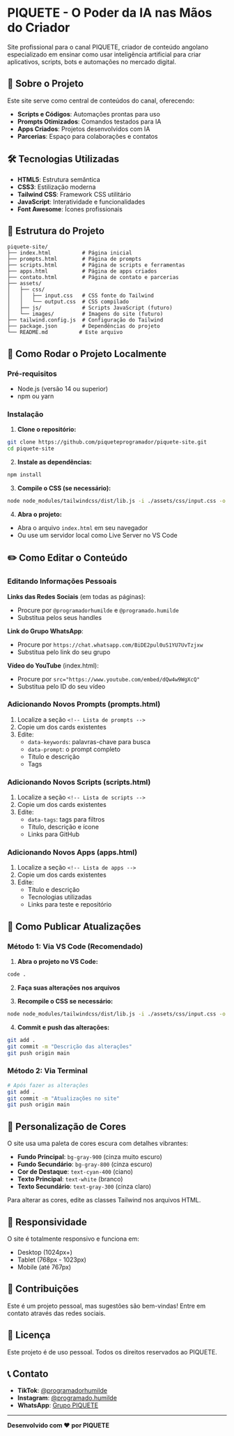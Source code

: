 # PIQUETE - O Poder da IA nas Mãos do Criador

Site profissional para o canal PIQUETE, criador de conteúdo angolano especializado em ensinar como usar inteligência artificial para criar aplicativos, scripts, bots e automações no mercado digital.

## 🚀 Sobre o Projeto

Este site serve como central de conteúdos do canal, oferecendo:

- **Scripts e Códigos**: Automações prontas para uso
- **Prompts Otimizados**: Comandos testados para IA
- **Apps Criados**: Projetos desenvolvidos com IA
- **Parcerias**: Espaço para colaborações e contatos

## 🛠️ Tecnologias Utilizadas

- **HTML5**: Estrutura semântica
- **CSS3**: Estilização moderna
- **Tailwind CSS**: Framework CSS utilitário
- **JavaScript**: Interatividade e funcionalidades
- **Font Awesome**: Ícones profissionais

## 📁 Estrutura do Projeto

```
piquete-site/
├── index.html          # Página inicial
├── prompts.html        # Página de prompts
├── scripts.html        # Página de scripts e ferramentas
├── apps.html           # Página de apps criados
├── contato.html        # Página de contato e parcerias
├── assets/
│   ├── css/
│   │   ├── input.css   # CSS fonte do Tailwind
│   │   └── output.css  # CSS compilado
│   ├── js/             # Scripts JavaScript (futuro)
│   └── images/         # Imagens do site (futuro)
├── tailwind.config.js  # Configuração do Tailwind
├── package.json        # Dependências do projeto
└── README.md          # Este arquivo
```

## 🚀 Como Rodar o Projeto Localmente

### Pré-requisitos

- Node.js (versão 14 ou superior)
- npm ou yarn

### Instalação

1. **Clone o repositório:**
```bash
git clone https://github.com/piqueteprogramador/piquete-site.git
cd piquete-site
```

2. **Instale as dependências:**
```bash
npm install
```

3. **Compile o CSS (se necessário):**
```bash
node node_modules/tailwindcss/dist/lib.js -i ./assets/css/input.css -o ./assets/css/output.css
```

4. **Abra o projeto:**
- Abra o arquivo `index.html` em seu navegador
- Ou use um servidor local como Live Server no VS Code

## ✏️ Como Editar o Conteúdo

### Editando Informações Pessoais

**Links das Redes Sociais** (em todas as páginas):
- Procure por `@programadorhumilde` e `@programado.humilde`
- Substitua pelos seus handles

**Link do Grupo WhatsApp**:
- Procure por `https://chat.whatsapp.com/BiDE2pul0uS1YU7UvTzjxw`
- Substitua pelo link do seu grupo

**Vídeo do YouTube** (index.html):
- Procure por `src="https://www.youtube.com/embed/dQw4w9WgXcQ"`
- Substitua pelo ID do seu vídeo

### Adicionando Novos Prompts (prompts.html)

1. Localize a seção `<!-- Lista de prompts -->`
2. Copie um dos cards existentes
3. Edite:
   - `data-keywords`: palavras-chave para busca
   - `data-prompt`: o prompt completo
   - Título e descrição
   - Tags

### Adicionando Novos Scripts (scripts.html)

1. Localize a seção `<!-- Lista de scripts -->`
2. Copie um dos cards existentes
3. Edite:
   - `data-tags`: tags para filtros
   - Título, descrição e ícone
   - Links para GitHub

### Adicionando Novos Apps (apps.html)

1. Localize a seção `<!-- Lista de apps -->`
2. Copie um dos cards existentes
3. Edite:
   - Título e descrição
   - Tecnologias utilizadas
   - Links para teste e repositório

## 🔄 Como Publicar Atualizações

### Método 1: Via VS Code (Recomendado)

1. **Abra o projeto no VS Code:**
```bash
code .
```

2. **Faça suas alterações nos arquivos**

3. **Recompile o CSS se necessário:**
```bash
node node_modules/tailwindcss/dist/lib.js -i ./assets/css/input.css -o ./assets/css/output.css
```

4. **Commit e push das alterações:**
```bash
git add .
git commit -m "Descrição das alterações"
git push origin main
```

### Método 2: Via Terminal

```bash
# Após fazer as alterações
git add .
git commit -m "Atualizações no site"
git push origin main
```

## 🎨 Personalização de Cores

O site usa uma paleta de cores escura com detalhes vibrantes:

- **Fundo Principal**: `bg-gray-900` (cinza muito escuro)
- **Fundo Secundário**: `bg-gray-800` (cinza escuro)
- **Cor de Destaque**: `text-cyan-400` (ciano)
- **Texto Principal**: `text-white` (branco)
- **Texto Secundário**: `text-gray-300` (cinza claro)

Para alterar as cores, edite as classes Tailwind nos arquivos HTML.

## 📱 Responsividade

O site é totalmente responsivo e funciona em:
- Desktop (1024px+)
- Tablet (768px - 1023px)
- Mobile (até 767px)

## 🤝 Contribuições

Este é um projeto pessoal, mas sugestões são bem-vindas! Entre em contato através das redes sociais.

## 📄 Licença

Este projeto é de uso pessoal. Todos os direitos reservados ao PIQUETE.

## 📞 Contato

- **TikTok**: [@programadorhumilde](https://tiktok.com/@programadorhumilde)
- **Instagram**: [@programado.humilde](https://instagram.com/programado.humilde)
- **WhatsApp**: [Grupo PIQUETE](https://chat.whatsapp.com/BiDE2pul0uS1YU7UvTzjxw)

---

**Desenvolvido com ❤️ por PIQUETE**

